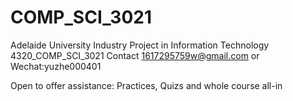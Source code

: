 # COMP_SCI_3021
Adelaide University Industry Project in Information Technology 4320_COMP_SCI_3021
Contact 1617295759w@gmail.com or Wechat:yuzhe000401

Open to offer assistance: Practices, Quizs and whole course all-in
